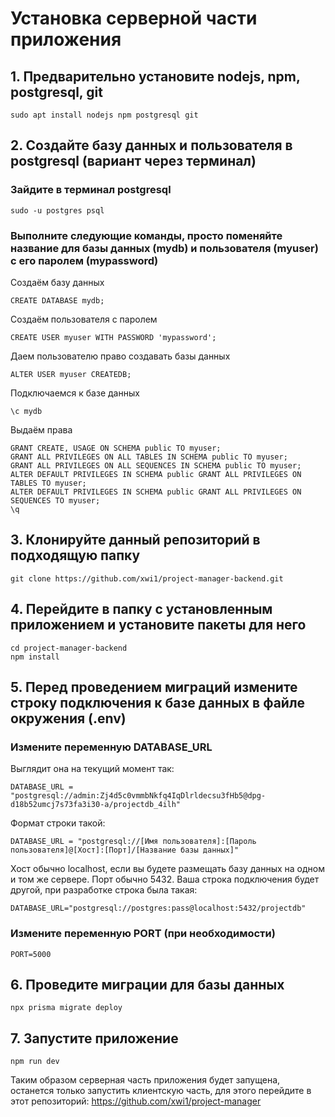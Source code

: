 # Установка серверной части приложения

## 1. Предварительно установите nodejs, npm, postgresql, git
```
sudo apt install nodejs npm postgresql git
```

## 2. Создайте базу данных и пользователя в postgresql (вариант через терминал)
### Зайдите в терминал postgresql
```
sudo -u postgres psql
```
### Выполните следующие команды, просто поменяйте название для базы данных (mydb) и пользователя (myuser) с его паролем (mypassword)
Создаём базу данных
```
CREATE DATABASE mydb;
```
Создаём пользователя с паролем
```
CREATE USER myuser WITH PASSWORD 'mypassword';
```
Даем пользователю право создавать базы данных
```
ALTER USER myuser CREATEDB;
```
Подключаемся к базе данных
```
\c mydb
```
Выдаём права
```
GRANT CREATE, USAGE ON SCHEMA public TO myuser;
GRANT ALL PRIVILEGES ON ALL TABLES IN SCHEMA public TO myuser;
GRANT ALL PRIVILEGES ON ALL SEQUENCES IN SCHEMA public TO myuser;
ALTER DEFAULT PRIVILEGES IN SCHEMA public GRANT ALL PRIVILEGES ON TABLES TO myuser;
ALTER DEFAULT PRIVILEGES IN SCHEMA public GRANT ALL PRIVILEGES ON SEQUENCES TO myuser;
\q
```

## 3. Клонируйте данный репозиторий в подходящую папку
```
git clone https://github.com/xwi1/project-manager-backend.git
```


## 4. Перейдите в папку с установленным приложением и установите пакеты для него
```
cd project-manager-backend
npm install
```

## 5. Перед проведением миграций измените строку подключения к базе данных в файле окружения (.env)
### Измените переменную DATABASE_URL
Выглядит она на текущий момент так:
```
DATABASE_URL = "postgresql://admin:Zj4d5c0vmmbNkfq4IqDlrldecsu3fHb5@dpg-d18b52umcj7s73fa3i30-a/projectdb_4ilh"
```
Формат строки такой:
```
DATABASE_URL = "postgresql://[Имя пользователя]:[Пароль пользователя]@[Хост]:[Порт]/[Название базы данных]"
```
Хост обычно localhost, если вы будете размещать базу данных на одном и том же сервере. Порт обычно 5432.
Ваша строка подключения будет другой, при разработке строка была такая:
```
DATABASE_URL="postgresql://postgres:pass@localhost:5432/projectdb"
```
### Измените переменную PORT (при необходимости)
```
PORT=5000
```

## 6. Проведите миграции для базы данных
```
npx prisma migrate deploy
```

## 7. Запустите приложение
```
npm run dev
```

Таким образом серверная часть приложения будет запущена, останется только запустить клиентскую часть, для этого перейдите в этот репозиторий:
https://github.com/xwi1/project-manager
